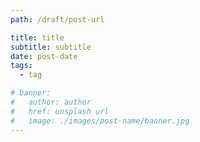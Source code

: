```yaml
---
path: /draft/post-url

title: title
subtitle: subtitle
date: post-date
tags:
  - tag

# banner:
#   author: author
#   href: unsplash url
#   image: ./images/post-name/banner.jpg
---
```

